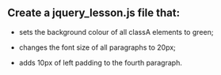## Create a jquery_lesson.js file that:

- sets the background colour of all classA elements to green;

- changes the font size of all paragraphs to 20px;

- adds 10px of left padding to the fourth paragraph.